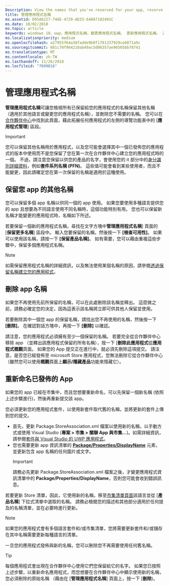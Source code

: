 ```yaml
---
Description: View the names that you've reserved for your app, reserve additional names (for other languages or to change your app's name), and delete reserved names that you don't need anymore.
title: 管理應用程式名稱
ms.assetid: D95A6227-746E-4729-AE55-648A7102401C
ms.date: 10/02/2018
ms.topic: article
keywords: windows 10，uwp，應用程式名稱，變更應用程式名稱、 更新應用程式名稱、 遊戲名稱、 產品名稱
ms.localizationpriority: medium
ms.openlocfilehash: a27955f64a36fadde9b0f1781337929ce6871a9c
ms.sourcegitcommit: 681c70f964210ab49ac5d06357ae96505bb78741
ms.translationtype: MT
ms.contentlocale: zh-TW
ms.lasthandoff: 11/26/2018
ms.locfileid: "7699816"
---
```

# <a name="manage-app-names"></a>管理應用程式名稱

**管理應用程式名稱**可讓您檢視所有已保留給您的應用程式的名稱保留其他名稱 （適用於其他語言或變更您的應用程式名稱），並刪除您不需要的名稱。 您可以在[合作夥伴中心](https://partner.microsoft.com/dashboard)中找到此頁面，藉此拓展任何應用程式的左側的導覽功能表中的 [**應用程式管理**] 區段。

> [!IMPORTANT]
> 您可以保留其他名稱用於應用程式，以及您可能會選擇其中一個已發佈您的應用程式的版本中使用而不是您保留了您在第一次在合作夥伴中心建立您的應用程式時的一個。 不過，請注意您保留以供您的產品的名字，會使用您的 it 部分中的[身分識別詳細資料](view-app-identity-details.md)，例如**套件系列名稱 (PFN)**。 這些值可能會看到某些使用者，而且不能變更，因此請確定您在第一次保留的名稱是適用於這種使用。


## <a name="reserve-additional-names-for-your-app"></a>保留您 app 的其他名稱

您可以保留多個 app 名稱以供同一個的 app 使用。 如果您要使用多種語言提供您的 app 且想要為不同語言使用不同名稱時，這個功能特別有用。 您也可以保留新名稱才能變更的應用程式時，名稱如下所述。

若要保留一個新的應用程式名稱，尋找在文字方塊中**管理應用程式名稱**] 頁面的 [**保留更多名稱**] 區段中。 輸入您要保留的名稱，然後按一下 **\[檢查可用性\]**。 如果可以使用該名稱，請按一下 **\[保留產品名稱\]**。 如有需要，您可以藉由重複這些步驟中，保留多個應用程式名稱。

> [!NOTE]
> 如需保留應用程式名稱的詳細資訊，以及無法使用某個名稱的原因，請參閱[透過保留名稱建立您的應用程式](create-your-app-by-reserving-a-name.md)。


## <a name="delete-app-names"></a>刪除 app 名稱

如果您不再使用先前所保留的名稱，可以在此處刪除該名稱並釋出。 這麼做之前，請務必確定您的決定，因為這表示該名稱將立即可供其他人保留並使用。

若要刪除其中一個您 app 的保留名稱，請找出您不再使用的名稱，然後按一下 **\[刪除\]**。 在確認對話方塊中，再按一下 **\[刪除\]** 以確認。

請注意，您的應用程式必須擁有至少一個保留的名稱。 若要完全從合作夥伴中心移除 app （並釋出該應用程式保留的所有名稱），按一下 [**刪除此應用程式**從**應用程式概觀**頁面。 如果您的 App 提交正在進行中，就必須先刪除這項提交。 請注意，是否您已經發佈至 microsoft Store 應用程式，您無法刪除它從合作夥伴中心 （雖然您可以使用**概觀**頁面上**顯示/隱藏產品**功能來隱藏它）。 


## <a name="rename-an-app-that-has-already-been-published"></a>重新命名已發佈的 App

如果您的 app 已經在市集中，而且您想要重新命名，可以先保留一個新名稱 (依照上述步驟進行)，然後再重新提交該 app。 

您必須更新您的應用程式套件，以使用新套件取代舊的名稱，並將更新的套件上傳到您的提交。
- 首先，更新 Package.StoreAssociation.xml 檔案以使用新的名稱，以手動方式或使用 Visual Studio (**專案 > 市集 > 關聯 App 與市集...**)。如需詳細資訊，請參閱[套件與 Visual Studio 的 UWP 應用程式](../packaging/packaging-uwp-apps.md)。
- 您也需要更新 app 資訊清單的 [**Package/Properties/DisplayName**](https://docs.microsoft.com/uwp/schemas/appxpackage/uapmanifestschema/element-displayname) 元素，並更新包含 app 名稱的任何圖片或文字。 
  > [!IMPORTANT]
  > 請務必先更新 Package.StoreAssociation.xml 檔案之後，才變更應用程式資訊清單中的 **Package/Properties/DisplayName**，否則您可能會收到錯誤訊息。

若要更新 Store 清單，因此，它使用新的名稱，移至[市集清單頁面](create-app-store-listings.md)該語言並從 [**產品名稱**] 下拉式清單中選取的名稱。 請務必檢閱您的描述和其他部分適用於任何提及的名稱清單，並在必要時進行更新。

> [!NOTE]
> 如果您的應用程式會有多個語言套件和/或市集清單，您將需要更新套件和/或儲存在其中名稱需要更新每種語言的清單。

一旦您的應用程式發佈與新的名稱，您可以刪除您不再需要使用任何舊名稱。

> [!TIP]
> 每個應用程式會出現在合作夥伴中心使用它們您保留給它的名字。 如果您已按照上述步驟，以重新命名應用程式，而您想要在合作夥伴中心中顯示使用新的名稱，您必須刪除的原始名稱 （藉由在 [**管理應用程式名稱**] 頁面上，按一下 [**刪除**)。 

 

 




